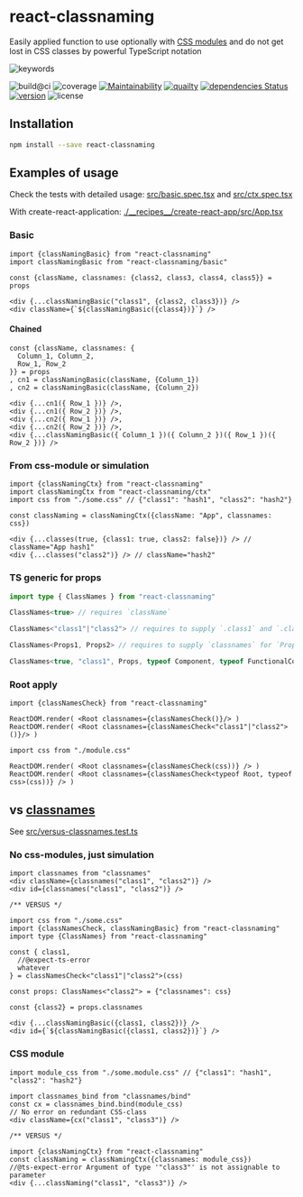 # react-classnaming

Easily applied function to use optionally with [CSS modules](https://github.com/css-modules/css-modules) and do not get lost in CSS classes by powerful TypeScript notation

![keywords](https://img.shields.io/github/package-json/keywords/askirmas/react-classnaming) 

![build@ci](https://github.com/askirmas/react-classnaming/workflows/build/badge.svg?branch=main)
![coverage](https://img.shields.io/codecov/c/github/askirmas/react-classnaming)
[![Maintainability](https://api.codeclimate.com/v1/badges/6d424425b4bd07a77a43/maintainability)](https://codeclimate.com/github/askirmas/react-classnaming/issues)
[![quailty](https://img.shields.io/scrutinizer/quality/g/askirmas/react-classnaming/main)](https://scrutinizer-ci.com/g/askirmas/react-classnaming/)
[![dependencies Status](https://status.david-dm.org/gh/askirmas/react-classnaming.svg)](https://david-dm.org/askirmas/react-classnaming)
[![version](https://img.shields.io/npm/v/react-classnaming)](https://www.npmjs.com/package/react-classnaming)
![license](https://img.shields.io/npm/l/react-classnaming)

## Installation

```bash
npm install --save react-classnaming
```

## Examples of usage

Check the tests with detailed usage: [src/basic.spec.tsx](./src/basic.spec.tsx) and [src/ctx.spec.tsx](./src/ctx.spec.tsx)

With create-react-application: [./\_\_recipes\_\_/create-react-app/src/App.tsx](./__recipes__/create-react-app/src/App.tsx) 

### Basic

```tsx
import {classNamingBasic} from "react-classnaming"
import classNamingBasic from "react-classnaming/basic"

const {className, classnames: {class2, class3, class4, class5}} = props

<div {...classNamingBasic("class1", {class2, class3})} />
<div className={`${classNamingBasic({class4})}`} />
```

#### Chained

```tsx
const {className, classnames: {
  Column_1, Column_2,
  Row_1, Row_2
}} = props
, cn1 = classNamingBasic(className, {Column_1})
, cn2 = classNamingBasic(className, {Column_2})

<div {...cn1({ Row_1 })} />,
<div {...cn1({ Row_2 })} />,
<div {...cn2({ Row_1 })} />,
<div {...cn2({ Row_2 })} />,
<div {...classNamingBasic({ Column_1 })({ Column_2 })({ Row_1 })({ Row_2 })} />
```

### From css-module or simulation

```tsx
import {classNamingCtx} from "react-classnaming"
import classNamingCtx from "react-classnaming/ctx"
import css from "./some.css" // {"class1": "hash1", "class2": "hash2"}

const classNaming = classNamingCtx({className: "App", classnames: css})

<div {...classes(true, {class1: true, class2: false})} /> // className="App hash1"
<div {...classes("class2")} /> // className="hash2"
```

### TS generic for props 
```ts
import type { ClassNames } from "react-classnaming"

ClassNames<true> // requires `className`

ClassNames<"class1"|"class2"> // requires to supply `.class1` and `.class2`

ClassNames<Props1, Props2> // requires to supply `classnames` for `Props1` and `Props2` 

ClassNames<true, "class1", Props, typeof Component, typeof FunctionalComponent> //requires `className` and to supply `.class1`, `classnames` from `Props`, class component `Component` and function component `FunctionalComponent`
```

### Root apply
```tsx
import {classNamesCheck} from "react-classnaming"

ReactDOM.render( <Root classnames={classNamesCheck()}/> )
ReactDOM.render( <Root classnames={classNamesCheck<"class1"|"class2">()}/> )

import css from "./module.css"

ReactDOM.render( <Root classnames={classNamesCheck(css))} /> )
ReactDOM.render( <Root classnames={classNamesCheck<typeof Root, typeof css>(css))} /> )
```

## vs [classnames](https://github.com/JedWatson/classnames#readme)

See [src/versus-classnames.test.ts](./src/versus-classnames.test.ts)

### No css-modules, just simulation

```tsx
import classnames from "classnames"
<div className={classnames("class1", "class2")} />
<div id={classnames("class1", "class2")} />

/** VERSUS */

import css from "./some.css"
import {classNamesCheck, classNamingBasic} from "react-classnaming"
import type {ClassNames} from "react-classnaming"

const { class1,
  //@expect-ts-error
  whatever
} = classNamesCheck<"class1"|"class2">(css)

const props: ClassNames<"class2"> = {"classnames": css}

const {class2} = props.classnames

<div {...classNamingBasic({class1, class2})} />
<div id={`${classNamingBasic({class1, class2})}`} />
```

### CSS module

```tsx
import module_css from "./some.module.css" // {"class1": "hash1", "class2": "hash2"}

import classnames_bind from "classnames/bind"
const cx = classnames_bind.bind(module_css)
// No error on redundant CSS-class
<div className={cx("class1", "class3")} />

/** VERSUS */

import {classNamingCtx} from "react-classnaming"
const classNaming = classNamingCtx({classnames: module_css})
//@ts-expect-error Argument of type '"class3"' is not assignable to parameter
<div {...classNaming("class1", "class3")} />
```
